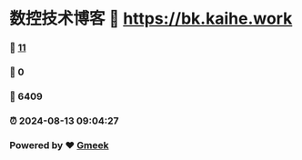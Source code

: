 # 数控技术博客 :link: https://bk.kaihe.work 
### :page_facing_up: [11](https://bk.kaihe.work/tag.html) 
### :speech_balloon: 0 
### :hibiscus: 6409 
### :alarm_clock: 2024-08-13 09:04:27 
### Powered by :heart: [Gmeek](https://github.com/Meekdai/Gmeek)
